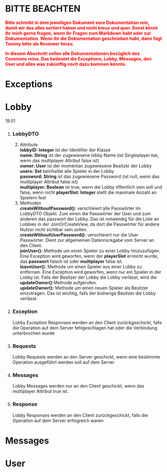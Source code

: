 # BITTE BEACHTEN
**<span style="color:red">
Bitte schreibt in dem jeweiligen Dokument eure Dokumentation rein, damit wir das alles sortiert haben und nicht kreuz und quer.
Sonst könnt ihr mich gerne fragen, wenn ihr Fragen zum Markdown habt oder zur Dokumentation.
Wenn ihr die Dokumentation geschrieben habt, dann fügt Tommy bitte als Reviewer hinzu.
</span>**

**<span style="color:red">
In diesem Abschnitt sollen alle Dokumentationen bezüglich des Commons reins.
Das bedeutet die Exceptions, Lobby, Messages, den User und alles was zukünftig noch dazu kommen könnte.
</span>**

# Exceptions


# Lobby
19.01

1. ### LobbyDTO
   2. Attribute  
   **lobbyID: Integer** ist der Identifier der Klasse  
   **name: String** ist der zugewiesene lobby Name (ist Singleplayer bei, wenn das multiplayer Attribut false ist)  
   **owner: User** ist der momentan zugewiesene Besitzer der Lobby  
   **users: Set<User>** beinhaltet alle Spieler in der Lobby  
   **password: String** ist das zugewiesene Password (ist null, wenn das multiplayer Attribut false ist)  
   **multiplayer: Boolean** ist true, wenn die Lobby öffentlich sein soll und false, wenn nicht
   **playerSlot: Integer** stellt die maximale Anzahl an Spielern fest
   3. Methoden  
   **createWithoutPassword():** verschleiert alle Passwörter im LobbyDTO Objekt. Zum einen die Passwörter der User und zum anderen das passwort der Lobby. Das ist notwendig für die Liste an Lobbies in der JoinOrCreateView, da dort die Passwörter für andere Nutzer nicht sichtbar sein sollen.  
   **createWithoutUserPassword():** verschleiert nur die User Passwörter. Dient zur allgemeinen Datenrückgabe vom Server an den Client.  
   **joinUser():** Methode um einen Spieler zu einer Lobby hinzuzufügen. Eine Exception wird geworfen, wenn der **playerSlot** erreicht wurde, das **passwort** falsch ist oder **multiplayer** false ist.  
   **leaveUser():** Methode um einen Spieler aus einer Lobby zu entfernen. Eine Exception wird geworfen, wenn nur ein Spieler in der Lobby ist. Falls der Besitzer der Lobby die Lobby verlässt, wird die **updateOwner()** Methode aufgerufen.  
   **updateOwner():** Methode um einen neuen Spieler als Besitzer einzutragen. Das ist wichtig, falls der bisherige Besitzer die Lobby verlässt.  

2. ### Exception  
    Lobby Exception Responses werden an den Client zurückgeschickt, falls die Operation auf dem Server fehlgeschlagen hat oder die Verbindung unterbrochen wurde
3. ### Requests  
    Lobby Requests werden an den Server geschickt, wenn eine bestimmte Operation ausgeführt werden soll auf dem Server
4. ### Messages  
    Lobby Messages werden nur an den Client geschickt, wenn das multiplayer Attribut true ist.
5. ### Response  
    Lobby Responses werden an den Client zurückgeschickt, falls die Operation auf dem Server erfolgreich waren
# Messages


# User
